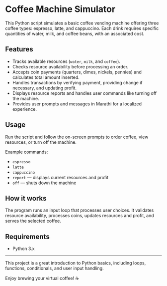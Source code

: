 # Coffee Machine Simulator

This Python script simulates a basic coffee vending machine offering three coffee types: espresso, latte, and cappuccino. Each drink requires specific quantities of water, milk, and coffee beans, with an associated cost.

## Features

- Tracks available resources (`water`, `milk`, and `coffee`).
- Checks resource availability before processing an order.
- Accepts coin payments (quarters, dimes, nickels, pennies) and calculates total amount inserted.
- Handles transactions by verifying payment, providing change if necessary, and updating profit.
- Displays resource reports and handles user commands like turning off the machine.
- Provides user prompts and messages in Marathi for a localized experience.

## Usage

Run the script and follow the on-screen prompts to order coffee, view resources, or turn off the machine.

Example commands:
- `espresso`
- `latte`
- `cappuccino`
- `report` — displays current resources and profit
- `off` — shuts down the machine

## How it works

The program runs an input loop that processes user choices. It validates resource availability, processes coins, updates resources and profit, and serves the selected coffee.

## Requirements

- Python 3.x

---

This project is a great introduction to Python basics, including loops, functions, conditionals, and user input handling.

Enjoy brewing your virtual coffee! ☕
